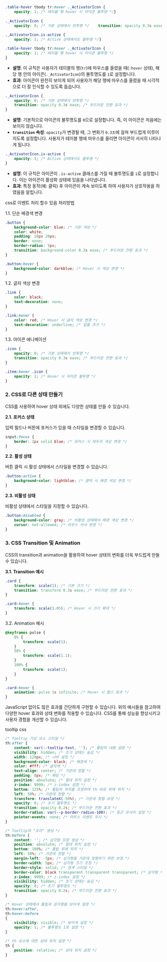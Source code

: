 
```css
.table-hover tbody tr:hover ._ActivatorIcon {  
    opacity: 1; /* 테이블 행 hover 시 아이콘 불투명 */}  
  
._ActivatorIcon {  
    opacity: 0; /* 기본 상태에서 반투명 */    transition: opacity 0.3s ease; /* 부드러운 전환 효과 */}  
  
._ActivatorIcon.is-active {  
    opacity: 1; /* Active 상태에서도 불투명 */}
```


```css
.table-hover tbody tr:hover ._ActivatorIcon {
    opacity: 1; /* 테이블 행 hover 시 아이콘 불투명 */
}
```

- **설명**: 이 규칙은 사용자가 테이블의 행(`tr`)에 마우스를 올렸을 때(`:hover` 상태), 해당 행 안의 아이콘(`._ActivatorIcon`)의 불투명도를 `1`로 설정합니다.
- **효과**: 아이콘이 완전히 보이게 되어 사용자가 해당 행에 마우스를 올렸을 때 시각적으로 더 잘 인식할 수 있도록 돕습니다.

```css
._ActivatorIcon {
    opacity: 0; /* 기본 상태에서 반투명 */
    transition: opacity 0.3s ease; /* 부드러운 전환 효과 */
}
```

- **설명**: 기본적으로 아이콘의 불투명도를 `0`으로 설정합니다. 즉, 이 아이콘은 처음에는 보이지 않습니다.
- **`transition` 속성**: `opacity`가 변경될 때, 그 변화가 `0.3초`에 걸쳐 부드럽게 이루어지도록 설정합니다. 사용자가 테이블 행에 마우스를 올리면 아이콘이 서서히 나타나게 됩니다.




```css
._ActivatorIcon.is-active {
    opacity: 1; /* Active 상태에서도 불투명 */
}

```

- **설명**: 이 규칙은 아이콘이 `.is-active` 클래스를 가질 때 불투명도를 `1`로 설정합니다. 이는 아이콘이 활성화 상태에 있음을 나타냅니다.
- **효과**: 특정 동작(예: 클릭) 후 아이콘이 계속 보이도록 하여 사용자가 상호작용을 하였음을 알립니다.



css로 이벤트 처리 할수 있음 처리방법


1.1. 단순 배경색 변경
```css
.button {
    background-color: blue; /* 기본 색상 */
    color: white;
    padding: 10px 20px;
    border: none;
    border-radius: 5px;
    transition: background-color 0.3s ease; /* 부드러운 전환 효과 */
}

.button:hover {
    background-color: darkblue; /* Hover 시 색상 변경 */
}
```


1.2. 글자 색상 변경

```css
.link {
    color: black;
    text-decoration: none;
}

.link:hover {
    color: red; /* Hover 시 글자 색상 변경 */
    text-decoration: underline; /* 밑줄 추가 */
}
```


1.3. 아이콘 애니메이션
```css
.icon {
    opacity: 0; /* 기본 상태에서 반투명 */
    transition: opacity 0.3s ease; /* 부드러운 전환 효과 */
}

.item:hover .icon {
    opacity: 1; /* Hover 시 아이콘 불투명 */
}

```


### 2. CSS로 다른 상태 만들기

CSS를 사용하여 hover 상태 외에도 다양한 상태를 만들 수 있습니다.

**2.1. 포커스 상태**

입력 필드나 버튼에 포커스가 있을 때 스타일을 변경할 수 있습니다.

```css
input:focus {
    border: 2px solid blue; /* 포커스 시 테두리 색상 변경 */
}
```





**2.2. 활성 상태**

버튼 클릭 시 활성 상태에서 스타일을 변경할 수 있습니다.
```css
.button:active {
    background-color: lightblue; /* 클릭 시 배경 색상 변경 */
}
```




**2.3. 비활성 상태**

비활성 상태에서 스타일을 지정할 수 있습니다.

```css
.button:disabled {
    background-color: gray; /* 비활성 상태에서 배경 색상 변경 */
    cursor: not-allowed; /* 마우스 커서 변경 */
}

```

### 3. CSS Transition 및 Animation

CSS의 transition과 animation을 활용하여 hover 상태의 변화를 더욱 부드럽게 만들 수 있습니다.

**3.1. Transition 예시**

```css
.card {
    transform: scale(1); /* 기본 크기 */
    transition: transform 0.3s ease; /* 부드러운 전환 효과 */
}

.card:hover {
    transform: scale(1.05); /* Hover 시 크기 확대 */
}

```


3.2. Animation 예시
```css
@keyframes pulse {
    0% {
        transform: scale(1);
    }
    50% {
        transform: scale(1.1);
    }
    100% {
        transform: scale(1);
    }
}

.card:hover {
    animation: pulse 1s infinite; /* Hover 시 펄스 효과 */
}

```


JavaScript 없이도 많은 효과를 간단하게 구현할 수 있습니다. 위의 예시들을 참고하여 다양한 hover 효과와 상태 변화를 적용할 수 있습니다. CSS를 통해 성능을 향상시키고 사용자 경험을 개선할 수 있습니다.









tooltip css
```css
/* Tooltip 가상 요소 스타일 */
th:after {
    content: var(--tooltip-text, ''); /* 툴팁의 내용 설정 */
    visibility: hidden; /* 초기 상태는 숨김 */
    width: 120px; /* 너비 설정 */
    background-color: black; /* 배경색 */
    color: #fff; /* 글자색 */
    text-align: center; /* 가운데 정렬 */
    padding: 8px; /* 패딩 */
    position: absolute; /* 절대 위치 설정 */
    z-index: 9999; /* z-index 설정 */
    bottom: 125%; /* 툴팁의 위치를 조정하여 th 바로 위에 위치 */
    left: 50%; /* 가운데 정렬 */
    transform: translateX(-50%); /* 가운데 정렬 보정 */
    opacity: 0; /* 초기 불투명도 */
    transition: opacity 0.2s; /* 부드러운 전환 효과 */
    border-radius: var(--p-border-radius-100); /* 둥근 모서리 설정 */
    pointer-events: none; /* 마우스 이벤트 무시 */
}

/* Tooltip의 "꼬리" 생성 */
th:before {
    content: ''; /* 삼각형 모양 생성 */
    position: absolute; /* 절대 위치 설정 */
    bottom: 100%; /* 툴팁 위에 위치 */
    left: 50%; /* 가운데 정렬 */
    margin-left: -5px; /* 삼각형을 가운데 정렬하기 위한 보정 */
    border-width: 5px; /* 삼각형 크기 조정 */
    border-style: solid; /* 경계 스타일 */
    border-color: black transparent transparent transparent; /* 삼각형 색상 설정: 위쪽으로 향하도록 설정 */
    z-index: 9999; /* z-index 설정 */
    visibility: hidden; /* 초기 상태는 숨김 */
    opacity: 0; /* 초기 불투명도 */
    transition: opacity 0.2s; /* 부드러운 전환 효과 */
}

/* Hover 상태에서 툴팁과 삼각형을 보이게 설정 */
th:hover:after,
th:hover:before
{
    visibility: visible; /* 보이게 설정 */
    opacity: 1; /* 불투명도 1로 설정 */
}

/* th 요소에 대한 상대 위치 설정 */
th {
    position: relative; /* 상대 위치 설정 */
}
```




